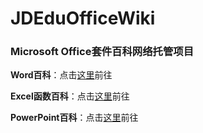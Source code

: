 # JDEduOfficeWiki

### Microsoft Office套件百科网络托管项目

**Word百科**：点击[这里](https://github.com/C2Miku/JDEduOfficeWiki/blob/master/Word/README.md)前往

**Excel函数百科**：点击[这里](https://github.com/C2Miku/JDEduOfficeWiki/blob/master/Excel/README.md)前往

**PowerPoint百科**：点击[这里](https://github.com/C2Miku/JDEduOfficeWiki/blob/master/PowerPoint/README.md)前往
